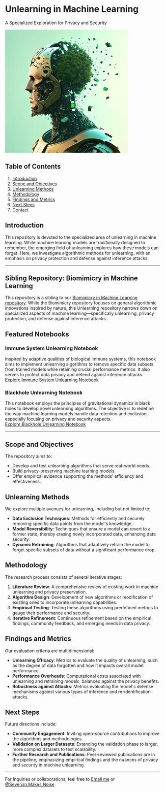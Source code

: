 # Unlearning in Machine Learning 
A Specialized Exploration for Privacy and Security 

<img src="an-image-of-an-ai-model-deleting-the-data-from-its.png" alt="Unlearning Graphic" width="400" height="400">


## Table of Contents
1. [Introduction](#introduction)
2. [Scope and Objectives](#scope-and-objectives)
3. [Unlearning Methods](#unlearning-methods)
4. [Methodology](#methodology)
5. [Findings and Metrics](#findings-and-metrics)
6. [Next Steps](#next-steps)
7. [Contact](#contact)

## Introduction
This repository is devoted to the specialized area of unlearning in machine learning. While machine learning models are traditionally designed to remember, the emerging field of unlearning explores how these models can forget. Here, we investigate algorithmic methods for unlearning, with an emphasis on privacy protection and defense against inference attacks.

------------------

## Sibling Repository: Biomimicry in Machine Learning

This repository is a sibling to our [Biomimicry in Machine Learning repository](https://github.com/YourUsername/Biomimicry-in-ML). While the Biomimicry repository focuses on general algorithmic innovations inspired by nature, this Unlearning repository narrows down on specialized aspects of machine learning—specifically unlearning, privacy protection, and defense against inference attacks.

## Featured Notebooks

### Immune System Unlearning Notebook
Inspired by adaptive qualities of biological immune systems, this notebook aims to implement unlearning algorithms to remove specific data subsets from trained models while retaining crucial performance metrics. It also serves to protect data privacy and defend against inference attacks.  
[Explore Immune System Unlearning Notebook](https://colab.research.google.com/drive/1prUh5qkYPTM1zTogIAMjODBWgik_Fe3N?usp=sharing)

### Blackhole Unlearning Notebook
This notebook employs the principles of gravitational dynamics in black holes to develop novel unlearning algorithms. The objective is to redefine the way machine learning models handle data retention and exclusion, especially focusing on privacy and security aspects.  
[Explore Blackhole Unlearning Notebook](https://colab.research.google.com/drive/1prUh5qkYPTM1zTogIAMjODBWgik_Fe3N?usp=sharing)

--------------------

## Scope and Objectives
The repository aims to:
- Develop and test unlearning algorithms that serve real-world needs.
- Build privacy-preserving machine learning models.
- Offer empirical evidence supporting the methods' efficiency and effectiveness.

## Unlearning Methods
We explore multiple avenues for unlearning, including but not limited to:

- **Data Exclusion Techniques**: Methods for efficiently and securely removing specific data points from the model's knowledge.
- **Model Reversibility**: Techniques that ensure a model can revert to a former state, thereby erasing newly incorporated data, enhancing data security.
- **Dynamic Retraining**: Algorithms that adaptively retrain the model to forget specific subsets of data without a significant performance drop.

## Methodology
The research process consists of several iterative stages:

1. **Literature Review**: A comprehensive review of existing work in machine unlearning and privacy preservation.
2. **Algorithm Design**: Development of new algorithms or modification of existing ones to incorporate unlearning capabilities.
3. **Empirical Testing**: Testing these algorithms using predefined metrics to gauge their performance and security.
4. **Iterative Refinement**: Continuous refinement based on the empirical findings, community feedback, and emerging needs in data privacy.

## Findings and Metrics
Our evaluation criteria are multidimensional:

- **Unlearning Efficacy**: Metrics to evaluate the quality of unlearning, such as the degree of data forgotten and how it impacts overall model performance.
- **Performance Overheads**: Computational costs associated with unlearning and retraining models, balanced against the privacy benefits.
- **Robustness against Attacks**: Metrics evaluating the model's defense mechanisms against various types of inference and re-identification attacks.

## Next Steps
Future directions include:

- **Community Engagement**: Inviting open-source contributions to improve the algorithms and methodologies.
- **Validation on Larger Datasets**: Extending the validation phase to larger, more complex datasets to test scalability.
- **Further Research and Publications**: Peer-reviewed publications are in the pipeline, emphasizing empirical findings and the nuances of privacy and security in machine unlearning.

---

For inquiries or collaborations, feel free to [Email me](mailto:beckettdillon42@gmail.com) or [@Severian.Makes.Noise](https://twitter.com/SeverianMakesNoise)

